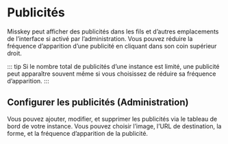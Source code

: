 # Publicités

Misskey peut afficher des publicités dans les fils et d’autres emplacements de l’interface si activé par l’administration.
Vous pouvez réduire la fréquence d’apparition d’une publicité en cliquant dans son coin supérieur droit.

::: tip
Si le nombre total de publicités d’une instance est limité, une publicité peut apparaître souvent même si vous choisissez de réduire sa fréquence d’apparition.
:::

## Configurer les publicités (Administration)

Vous pouvez ajouter, modifier, et supprimer les publicités via le tableau de bord de votre instance.
Vous pouvez choisir l’image, l’URL de destination, la forme, et la fréquence d’apparition de la publicité.
